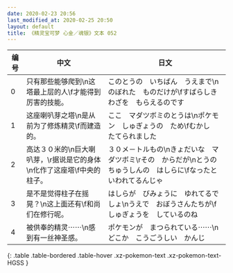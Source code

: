 ```yaml
---
date: 2020-02-23 20:56
last_modified_at: 2020-02-25 20:50
layout: default
title: 《精灵宝可梦 心金／魂银》文本 052
---
```

| 编号 | 中文 | 日文 |
| ---- | ---- | ---- |
| 0 | 只有那些能够爬到\n这塔最上层的人\f才能得到厉害的技能。 | このとうの　いちばん　うえまで\nのぼれた　ものだけが\fすばらしき　わざを　もらえるのです |
| 1 | 这座喇叭芽之塔\n是从前为了修炼精灵\f而建造的。 | ここ　マダツボミのとうは\nポケモン　しゅぎょうの　ため\fむかし　たてられました |
| 2 | 高达３０米的\n巨大喇叭芽，\r据说是它的身体\n化作了这座塔\f中央的柱子。 | ３０メ－トルもの\nきょだいな　マダツボミ\rその　からだが\nとうの　ちゅうしんの　はしらに\fなったと　いわれてるんじゃ |
| 3 | 是不是觉得柱子在摇晃？\n这上面还有\f和尚们在修行呢。 | はしらが　びみょうに　ゆれてるでしょ\nうえで　おぼうさんたちが\fしゅぎょうを　しているのね |
| 4 | 被供奉的精灵⋯⋯\n感到有一丝神圣感。 | ポケモンが　まつられている⋯⋯\nどこか　こうごうしい　かんじ |
{: .table .table-bordered .table-hover .xz-pokemon-text .xz-pokemon-text-HGSS }